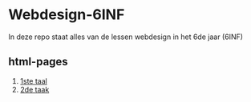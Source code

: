 # Webdesign-6INF
In deze repo staat alles van de lessen webdesign in het 6de jaar (6INF)

## html-pages
1. [1ste taal](http://landervanlaer.me/Webdesign-6INF/assignments/Herhalingstoets%20leerstof%20vijfde/home.html)
2. [2de taak](http://landervanlaer.me/Webdesign-6INF/assignments/JavaScript_1ste_les/)